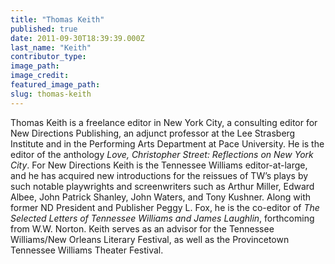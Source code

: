 ```yaml
---
title: "Thomas Keith"
published: true
date: 2011-09-30T18:39:39.000Z
last_name: "Keith"
contributor_type:
image_path:
image_credit:
featured_image_path:
slug: thomas-keith
---
```


Thomas Keith is a freelance editor in New York City, a consulting editor for New Directions Publishing, an adjunct professor at the Lee Strasberg Institute and in the Performing Arts Department at Pace University. He is the editor of the anthology _Love, Christopher Street: Reflections on New York City_. For New Directions Keith is the Tennessee Williams editor-at-large, and he has acquired new introductions for the reissues of TW’s plays by such notable playwrights and screenwriters such as Arthur Miller, Edward Albee, John Patrick Shanley, John Waters, and Tony Kushner. Along with former ND President and Publisher Peggy L. Fox, he is the co-editor of _The Selected Letters of Tennessee Williams and James Laughlin_, forthcoming from W.W. Norton. Keith serves as an advisor for the Tennessee Williams/New Orleans Literary Festival, as well as the Provincetown Tennessee Williams Theater Festival.


